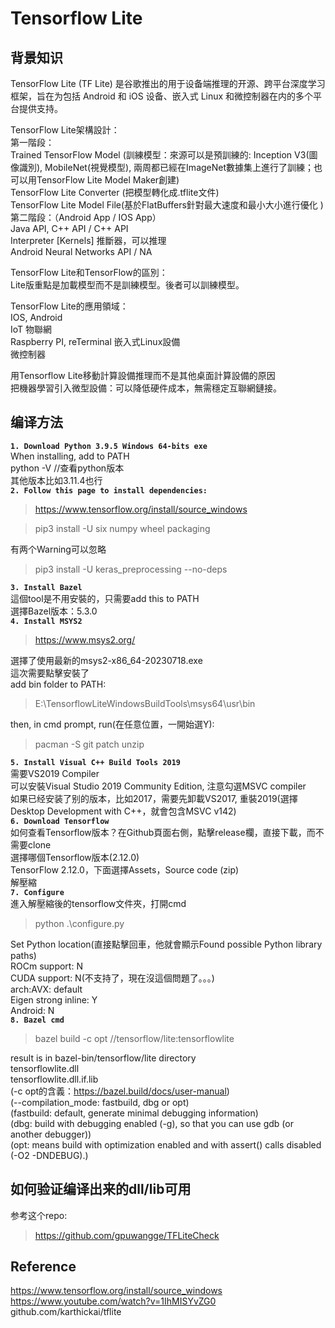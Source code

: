 # Tensorflow Lite

## 背景知识
TensorFlow Lite (TF Lite) 是谷歌推出的用于设备端推理的开源、跨平台深度学习框架，旨在为包括 Android 和 iOS 设备、嵌入式 Linux 和微控制器在内的多个平台提供支持。

TensorFlow Lite架構設計：  
第一階段：  
Trained TensorFlow Model (訓練模型：來源可以是預訓練的: Inception V3(圖像識別), MobileNet(視覺模型), 兩周都已經在ImageNet數據集上進行了訓練；也可以用TensorFlow Lite Model Maker創建)  
TensorFlow Lite Converter (把模型轉化成.tflite文件)  
TensorFlow Lite Model File(基於FlatBuffers針對最大速度和最小大小進行優化 )  
第二階段：（Android App / IOS App）  
Java API, C++ API / C++ API  
Interpreter [Kernels] 推斷器，可以推理  
Android Neural Networks API / NA  

TensorFlow Lite和TensorFlow的區別：  
Lite版重點是加載模型而不是訓練模型。後者可以訓練模型。  

TensorFlow Lite的應用領域：  
IOS, Android  
IoT 物聯網  
Raspberry PI, reTerminal 嵌入式Linux設備  
微控制器  

用Tensorflow Lite移動計算設備推理而不是其他桌面計算設備的原因  
把機器學習引入微型設備：可以降低硬件成本，無需穩定互聯網鏈接。  


## 编译方法
**`1. Download Python 3.9.5 Windows 64-bits exe`**  
When installing, add to PATH  
python -V //查看python版本  
其他版本比如3.11.4也行  
**`2. Follow this page to install dependencies:`**  
> https://www.tensorflow.org/install/source_windows  

> pip3 install -U six numpy wheel packaging  

有两个Warning可以忽略  
> pip3 install -U keras_preprocessing --no-deps  

**`3. Install Bazel`**  
這個tool是不用安裝的，只需要add this to PATH  
選擇Bazel版本：5.3.0  
**`4. Install MSYS2`**  
> https://www.msys2.org/  

選擇了使用最新的msys2-x86_64-20230718.exe  
這次需要點擊安裝了  
add bin folder to PATH:   
> E:\TensorflowLiteWindowsBuildTools\msys64\usr\bin  

then, in cmd prompt, run(在任意位置，一開始選Y):  
> pacman -S git patch unzip  

**`5. Install Visual C++ Build Tools 2019`**  
需要VS2019 Compiler  
可以安裝Visual Studio 2019 Community Edition, 注意勾選MSVC compiler  
如果已经安装了别的版本，比如2017，需要先卸載VS2017, 重裝2019(選擇Desktop Development with C++，就會包含MSVC v142)  
**`6. Download Tensorflow`**  
如何查看Tensorflow版本？在Github頁面右側，點擊release欄，直接下載，而不需要clone  
選擇哪個Tensorflow版本(2.12.0)  
TensorFlow 2.12.0，下面選擇Assets，Source code (zip)  
解壓縮  
**`7. Configure`**  
進入解壓縮後的tensorflow文件夾，打開cmd  
> python .\configure.py  

Set Python location(直接點擊回車，他就會顯示Found possible Python library paths)  
ROCm support: N  
CUDA support: N(不支持了，現在沒這個問題了。。。)  
arch:AVX: default  
Eigen strong inline: Y  
Android: N  
**`8. Bazel cmd`**  
> bazel build -c opt //tensorflow/lite:tensorflowlite  

result is in bazel-bin/tensorflow/lite directory  
tensorflowlite.dll  
tensorflowlite.dll.if.lib  
(-c opt的含義：https://bazel.build/docs/user-manual)  
(--compilation_mode: fastbuild, dbg or opt)  
(fastbuild: default, generate minimal debugging information)  
(dbg: build with debugging enabled (-g), so that you can use gdb (or another debugger))  
(opt: means build with optimization enabled and with assert() calls disabled (-O2 -DNDEBUG).)  

## 如何验证编译出来的dll/lib可用
参考这个repo:
> https://github.com/gpuwangge/TFLiteCheck  

## Reference
https://www.tensorflow.org/install/source_windows  
https://www.youtube.com/watch?v=1IhMISYvZG0  
github.com/karthickai/tflite





